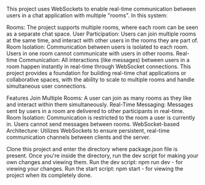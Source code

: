 This project uses WebSockets to enable real-time communication between users in a chat application with multiple "rooms". In this system:

Rooms: The project supports multiple rooms, where each room can be seen as a separate chat space.
User Participation: Users can join multiple rooms at the same time, and interact with other users in the rooms they are part of.
Room Isolation: Communication between users is isolated to each room. Users in one room cannot communicate with users in other rooms.
Real-time Communication: All interactions (like messages) between users in a room happen instantly in real-time through WebSocket connections.
This project provides a foundation for building real-time chat applications or collaborative spaces, with the ability to scale to multiple rooms and handle simultaneous user connections.

Features
Join Multiple Rooms: A user can join as many rooms as they like and interact within them simultaneously.
Real-Time Messaging: Messages sent by users in a room are delivered to other participants in real-time.
Room Isolation: Communication is restricted to the room a user is currently in. Users cannot send messages between rooms.
WebSocket-based Architecture: Utilizes WebSockets to ensure persistent, real-time communication channels between clients and the server.

Clone this project and enter the directory where package.json file is present.
Once you're inside the directory, run the dev script for making your own changes and viewing them.
Run the dev script: npm run dev - for viewing your changes.
Run the start script: npm start - for viewing the project when its completely done.
